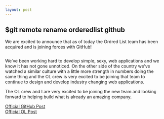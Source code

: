 ```yaml
---
layout: post
---
```


<div class="article-header">
</div>

<article>
	<h1>$git remote rename orderedlist github</h1>
	<p>We are excited to announce that as of today the Ordred List team has been acquired and is joining forces with GitHub!</p>
	<p><img src="http://c.gr4m.com/image/1Q273q3B3x17/image" alt="" /></p>
	<p>We&#8217;ve been working hard to develop simple, sexy, web applications and we know it has not gone unnoticed. On the other side of the country we&#8217;ve watched a similar culture with a little more strength in numbers doing the same thing and the OL crew is very excited to be joining that team to continue to design and develop industry changing web applications.</p>
	<p>The OL crew and I are very excited to be joining the new team and looking forward to helping build what is already an amazing company.</p>
	<p><a href="https://github.com/blog/993-ordered-list-is-a-githubber">Official GitHub Post</a><br />
	<a href="http://orderedlist.com/blog/articles/ordered-list-acquired-by-github/">Official OL Post</a></p>

</article>
